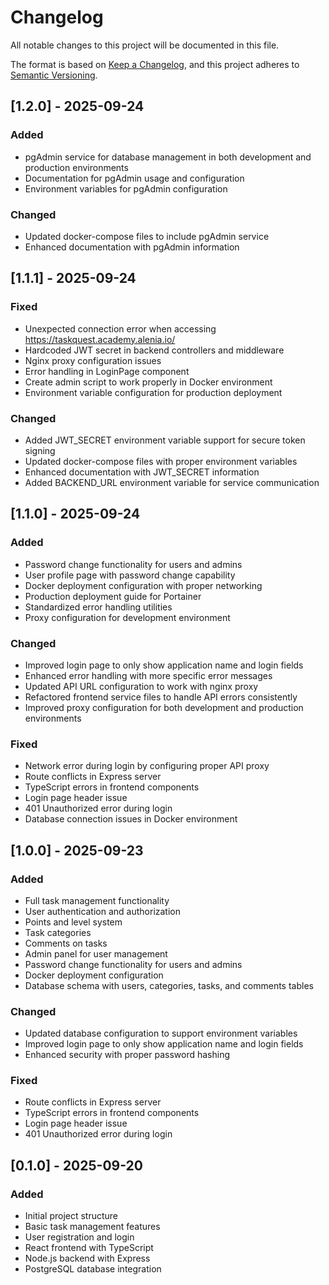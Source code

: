 # Changelog

All notable changes to this project will be documented in this file.

The format is based on [Keep a Changelog](https://keepachangelog.com/en/1.0.0/),
and this project adheres to [Semantic Versioning](https://semver.org/spec/v2.0.0.html).

## [1.2.0] - 2025-09-24

### Added
- pgAdmin service for database management in both development and production environments
- Documentation for pgAdmin usage and configuration
- Environment variables for pgAdmin configuration

### Changed
- Updated docker-compose files to include pgAdmin service
- Enhanced documentation with pgAdmin information

## [1.1.1] - 2025-09-24

### Fixed
- Unexpected connection error when accessing https://taskquest.academy.alenia.io/
- Hardcoded JWT secret in backend controllers and middleware
- Nginx proxy configuration issues
- Error handling in LoginPage component
- Create admin script to work properly in Docker environment
- Environment variable configuration for production deployment

### Changed
- Added JWT_SECRET environment variable support for secure token signing
- Updated docker-compose files with proper environment variables
- Enhanced documentation with JWT_SECRET information
- Added BACKEND_URL environment variable for service communication

## [1.1.0] - 2025-09-24

### Added
- Password change functionality for users and admins
- User profile page with password change capability
- Docker deployment configuration with proper networking
- Production deployment guide for Portainer
- Standardized error handling utilities
- Proxy configuration for development environment

### Changed
- Improved login page to only show application name and login fields
- Enhanced error handling with more specific error messages
- Updated API URL configuration to work with nginx proxy
- Refactored frontend service files to handle API errors consistently
- Improved proxy configuration for both development and production environments

### Fixed
- Network error during login by configuring proper API proxy
- Route conflicts in Express server
- TypeScript errors in frontend components
- Login page header issue
- 401 Unauthorized error during login
- Database connection issues in Docker environment

## [1.0.0] - 2025-09-23

### Added
- Full task management functionality
- User authentication and authorization
- Points and level system
- Task categories
- Comments on tasks
- Admin panel for user management
- Password change functionality for users and admins
- Docker deployment configuration
- Database schema with users, categories, tasks, and comments tables

### Changed
- Updated database configuration to support environment variables
- Improved login page to only show application name and login fields
- Enhanced security with proper password hashing

### Fixed
- Route conflicts in Express server
- TypeScript errors in frontend components
- Login page header issue
- 401 Unauthorized error during login

## [0.1.0] - 2025-09-20

### Added
- Initial project structure
- Basic task management features
- User registration and login
- React frontend with TypeScript
- Node.js backend with Express
- PostgreSQL database integration